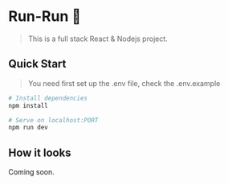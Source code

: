 # Run-Run 🚗
> This is a full stack React & Nodejs project.

## Quick Start
> You need first set up the .env file, check the .env.example

```bash
# Install dependencies
npm install

# Serve on localhost:PORT
npm run dev
```
## How it looks
Coming soon.
